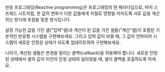 반응 프로그래밍(Reactive programming)은 프로그래밍의 한 패러다임으로, 마치 스프레드 시트처럼, 한 값의 변화가 다른 값들에게 저절로 영향을 미치도록 서로 값을 계산하는 방식에 초점을 맞춘 방식입니다.

설정 가능한 값을 가진 셀("입력"셀)과 계산이 된 값을 가진 셀들("계산"셀)이 포함된 기본적인 반응형 시스템을 구현해보세요. 그리고 입력 값이 바뀔 때, 그 값이 전파되어 시스템이 새로운 안정된 상태가 되도록 업데이트하여 구현해보세요.

나아가, 계산된 셀들은 변경을 알리는 콜백(callback)을 허용해야 합니다. 새로운 안정된 상태에서 셀의 값이 이전의 안정 상태와 달라졌을 때, 셀이 콜백을 호출하도록 하세요.

